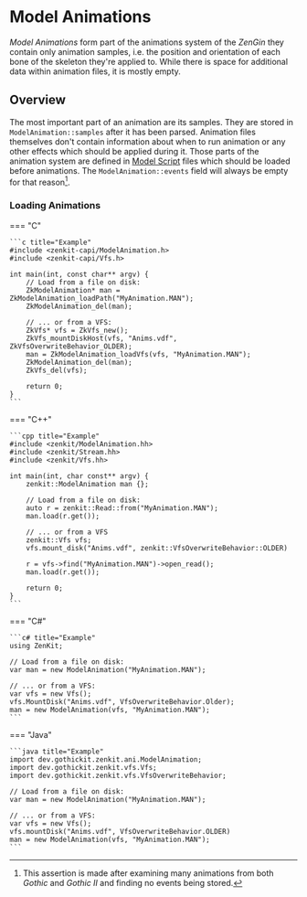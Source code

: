 # Model Animations

*Model Animations* form part of the animations system of the *ZenGin* they contain only animation samples, i.e. the
position and orientation of each bone of the skeleton they're applied to. While there is space for additional data
within animation files, it is mostly empty.

## Overview

The most important part of an animation are its samples. They are stored in `ModelAnimation::samples` after it has been
parsed. Animation files themselves don't contain information about when to run animation or any other effects which
should be applied during it. Those parts of the animation system are defined in [Model Script](model-script.md) files
which should be loaded before animations. The `ModelAnimation::events` field will always be empty for that reason[^1].


### Loading Animations

=== "C"

    ```c title="Example"
    #include <zenkit-capi/ModelAnimation.h>
    #include <zenkit-capi/Vfs.h>

    int main(int, const char** argv) {
        // Load from a file on disk:
        ZkModelAnimation* man = ZkModelAnimation_loadPath("MyAnimation.MAN");
        ZkModelAnimation_del(man);

        // ... or from a VFS:
        ZkVfs* vfs = ZkVfs_new();
        ZkVfs_mountDiskHost(vfs, "Anims.vdf", ZkVfsOverwriteBehavior_OLDER);
        man = ZkModelAnimation_loadVfs(vfs, "MyAnimation.MAN");
        ZkModelAnimation_del(man);
        ZkVfs_del(vfs);

        return 0;
    }
    ```

=== "C++"

    ```cpp title="Example"
    #include <zenkit/ModelAnimation.hh>
    #include <zenkit/Stream.hh>
    #include <zenkit/Vfs.hh>

    int main(int, char const** argv) {
        zenkit::ModelAnimation man {};
        
        // Load from a file on disk:
        auto r = zenkit::Read::from("MyAnimation.MAN");
        man.load(r.get());

        // ... or from a VFS
        zenkit::Vfs vfs;
        vfs.mount_disk("Anims.vdf", zenkit::VfsOverwriteBehavior::OLDER)

        r = vfs->find("MyAnimation.MAN")->open_read();
        man.load(r.get());

        return 0;
    }
    ```

=== "C#"

    ```c# title="Example"
    using ZenKit;

    // Load from a file on disk:
    var man = new ModelAnimation("MyAnimation.MAN");

    // ... or from a VFS:
    var vfs = new Vfs();
    vfs.MountDisk("Anims.vdf", VfsOverwriteBehavior.Older);
    man = new ModelAnimation(vfs, "MyAnimation.MAN");
    ```

=== "Java"

    ```java title="Example"
    import dev.gothickit.zenkit.ani.ModelAnimation;
    import dev.gothickit.zenkit.vfs.Vfs;
    import dev.gothickit.zenkit.vfs.VfsOverwriteBehavior;

    // Load from a file on disk:
    var man = new ModelAnimation("MyAnimation.MAN");

    // ... or from a VFS:
    var vfs = new Vfs();
    vfs.mountDisk("Anims.vdf", VfsOverwriteBehavior.OLDER)
    man = new ModelAnimation(vfs, "MyAnimation.MAN");
    ```


[^1]: This assertion is made after examining many animations from both *Gothic* and *Gothic II*
      and finding no events being stored.
